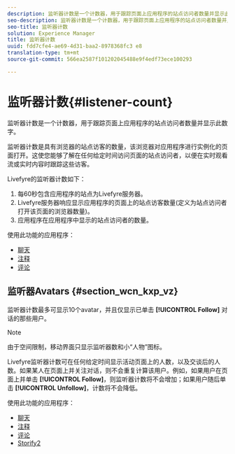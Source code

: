 ```yaml
---
description: 监听器计数是一个计数器，用于跟踪页面上应用程序的站点访问者数量并显示此数字。
seo-description: 监听器计数是一个计数器，用于跟踪页面上应用程序的站点访问者数量并显示此数字。
seo-title: 监听器计数
solution: Experience Manager
title: 监听器计数
uuid: fdd7cfe4-ae69-4d31-baa2-8978368fc3 e8
translation-type: tm+mt
source-git-commit: 566ea2587f101202045488e9f4edf73ece100293

---
```



# 监听器计数{#listener-count}

监听器计数是一个计数器，用于跟踪页面上应用程序的站点访问者数量并显示此数字。

监听器计数是具有浏览器的站点访客的数量，该浏览器对应用程序进行实例化的页面打开。这使您能够了解在任何给定时间访问页面的站点访问者，以便在实时观看流或实时内容时跟踪这些访客。

Livefyre的监听器计数如下：

1. 每60秒包含应用程序的站点为Livefyre服务器。
1. Livefyre服务器响应显示应用程序的页面上的站点访客数量(定义为站点访问者打开该页面的浏览器数量)。
1. 应用程序在应用程序中显示的站点访问者的数量。

使用此功能的应用程序：

* [聊天](../c-about-apps/c-chat-app/c-chat-app.md#c_chat_app)
* [注释](/help/using/c-about-apps/c-comments/c-comments.md)
* [评论](../c-about-apps/c-reviews-app/c-reviews-app.md#c_reviews_app)

## 监听器Avatars {#section_wcn_kxp_vz}

监听器计数最多可显示10个avatar，并且仅显示已单击 **[!UICONTROL Follow]** 对话的那些用户。

>[!NOTE]
>
>由于空间限制，移动界面只显示监听器数和小“人物”图标。

Livefyre监听器计数可在任何给定时间显示活动页面上的人数，以及交谈后的人数。如果某人在页面上并关注对话，则不会重复计算该用户。例如，如果用户在页面上并单击 **[!UICONTROL Follow]**，则监听器计数将不会增加；如果用户随后单击 **[!UICONTROL Unfollow]**，计数将不会降低。

使用此功能的应用程序：

* [聊天](../c-about-apps/c-chat-app/c-chat-app.md#c_chat_app)
* [注释](/help/using/c-about-apps/c-comments/c-comments.md)
* [评论](../c-about-apps/c-reviews-app/c-reviews-app.md#c_reviews_app)
* [Storify2](../c-about-apps/c-storify2/c-storify2.md#c_storify2)

